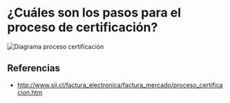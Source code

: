¿Cuáles son los pasos para el proceso de certificación?
=======================================================

<img src="http://www.sii.cl/factura_electronica/factura_mercado/img/proceso_postulacion.gif" class="img-responsive center" alt="Diagrama proceso certificación" />

Referencias
-----------

- <http://www.sii.cl/factura_electronica/factura_mercado/proceso_certificacion.htm>
